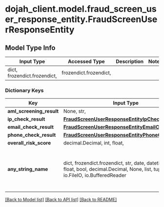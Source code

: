 # dojah_client.model.fraud_screen_user_response_entity.FraudScreenUserResponseEntity

## Model Type Info
Input Type | Accessed Type | Description | Notes
------------ | ------------- | ------------- | -------------
dict, frozendict.frozendict,  | frozendict.frozendict,  |  | 

### Dictionary Keys
Key | Input Type | Accessed Type | Description | Notes
------------ | ------------- | ------------- | ------------- | -------------
**aml_screening_result** | None, str,  | NoneClass, str,  |  | [optional] 
**ip_check_result** | [**FraudScreenUserResponseEntityIpCheckResult**](FraudScreenUserResponseEntityIpCheckResult.md) | [**FraudScreenUserResponseEntityIpCheckResult**](FraudScreenUserResponseEntityIpCheckResult.md) |  | [optional] 
**email_check_result** | [**FraudScreenUserResponseEntityEmailCheckResult**](FraudScreenUserResponseEntityEmailCheckResult.md) | [**FraudScreenUserResponseEntityEmailCheckResult**](FraudScreenUserResponseEntityEmailCheckResult.md) |  | [optional] 
**phone_check_result** | [**FraudScreenUserResponseEntityPhoneCheckResult**](FraudScreenUserResponseEntityPhoneCheckResult.md) | [**FraudScreenUserResponseEntityPhoneCheckResult**](FraudScreenUserResponseEntityPhoneCheckResult.md) |  | [optional] 
**overall_risk_score** | decimal.Decimal, int, float,  | decimal.Decimal,  |  | [optional] 
**any_string_name** | dict, frozendict.frozendict, str, date, datetime, int, float, bool, decimal.Decimal, None, list, tuple, bytes, io.FileIO, io.BufferedReader | frozendict.frozendict, str, BoolClass, decimal.Decimal, NoneClass, tuple, bytes, FileIO | any string name can be used but the value must be the correct type | [optional]

[[Back to Model list]](../../README.md#documentation-for-models) [[Back to API list]](../../README.md#documentation-for-api-endpoints) [[Back to README]](../../README.md)

